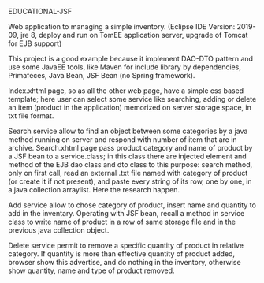 

EDUCATIONAL-JSF

Web application to managing a simple inventory. (Eclipse IDE Version: 2019-09, jre 8, deploy and run on TomEE application server,
upgrade of Tomcat for EJB support)

This project is a good example because it implement DAO-DTO pattern and use some JavaEE tools, like Maven for include library by dependencies, Primafeces,
Java Bean, JSF Bean (no Spring framework).

Index.xhtml page, so as all the other web page, have a simple css based template; here user can select some service like searching,
adding or delete an item (product in the application) memorized on server storage space, in txt file format.

Search service allow to find an object between some categories by a java method running on server and respond with number 
of item that are in archive. Search.xhtml page pass product category and name of product by a JSF bean to a service.class; in this class
there are injected element and method of the EJB dao class and dto class to this purpose: search method, only on first call, read an 
external .txt file named with category of product (or create it if not present), and paste every string of its row, one by one, in 
a java collection arraylist. Here the research happen.

Add service allow to chose category of product, insert name and quantity to add in the inventary. Operating with JSF bean, recall 
a method in service class to write name of product in a row of same storage file and in the previous java collection object.

Delete service permit to remove a specific quantity of product in relative category. If quantity is more than effective quantity of 
product added, browser show this advertise, and do nothing in the inventory, otherwise show quantity, name and type of product removed. 
